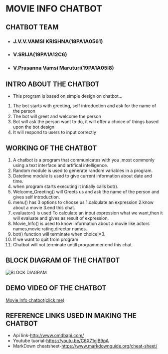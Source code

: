 # MOVIE INFO CHATBOT

## CHATBOT TEAM
- ### J.V.V.VAMSI KRISHNA(18PA1A0561)
- ### V.SRIJA(19PA1A12C6)
- ### V.Prasanna Vamsi Maruturi(19PA1A05I8)

## INTRO ABOUT THE CHATBOT

- This program is based on simple design on chatbot...
1. The bot starts with greeting, self introduction  and ask for the name of the person
2. The bot will greet and welcome the person
3. Bot will ask the person want to do, it will offer a choice of things based upon the bot design
4. It will respond to users to input correctly

## WORKING OF THE CHATBOT
1. A chatbot is a program that communicates with you ,most commonly using a text interface and artifical intelligence.
2. Random module is used to generate random variables in a program.
3. Datetime module is used to give current information about date and time.
4. when program starts executing it intially calls bot().
5. Welcome_Greeting() will Greets us and ask the name of the person and gives self introduction.
6. menu() has 3 options to choose us 1.calculate an expression
                                    2.know about a movie
                                    3.end this chat.
7. evaluator() is used To calculate an input expression what we want,then it will evaluate and gives as result of expression.
8. Movie_Info() is used to know information about a movie like actors names,movie rating,director names.
9. bot() function will terminate when choice!=3.
10. If we want to quit from program
11. Chatbot will not terminate untill  programmer end this chat.

## BLOCK DIAGRAM OF THE CHATBOT

![BLOCK DIAGRAM](https://github.com/vamsijavvadi7/ml2021/blob/main/Screenshot_20201018-142459__01.jpg)

## DEMO VIDEO OF THE CHATBOT
[Movie Info chatbot(click me)](https://youtu.be/U5KLsEXzrtA)

## REFERENCE LINKS USED IN MAKING THE CHATBOT

- Api link-http://www.omdbapi.com/
- Youtube tuorial-https://youtu.be/C6X71gjB9pA
- MarkDown cheatsheet-https://www.markdownguide.org/cheat-sheet/


